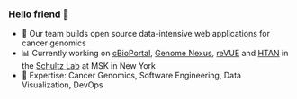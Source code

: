 ### Hello friend 🫶

<!--
**inodb/inodb** is a ✨ _special_ ✨ repository because its `README.md` (this file) appears on your GitHub profile.

Here are some ideas to get you started:

- 🔭 I’m currently working on ...
- 🌱 I’m currently learning ...
- 👯 I’m looking to collaborate on ...
- 🤔 I’m looking for help with ...
- 💬 Ask me about ...
- 📫 How to reach me: ...
- 😄 Pronouns: ...
- ⚡ Fun fact: ...
-->

- 🧬 Our team builds open source data-intensive web applications for cancer genomics
- 📊 Currently working on [cBioPortal](https://cbioportal.org), [Genome Nexus](https://genomenexus.org), [reVUE](https://cancerrevue.org/) and [HTAN](https://humantumoratlas.org/) in the [Schultz Lab](https://www.mskcc.org/research-areas/labs/nikolaus-schultz) at MSK in New York
- 🕺 Expertise: Cancer Genomics, Software Engineering, Data Visualization, DevOps
